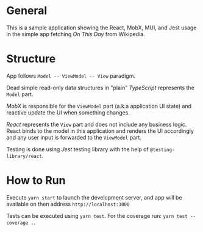 # General

This is a sample application showing the React, MobX, MUI, and Jest usage in the simple app fetching *On This Day* from Wikipedia.


# Structure

App follows `Model -- ViewModel -- View` paradigm.

Dead simple read-only data structures in "plain" *TypeScript* represents the `Model` part.

*MobX* is responsible for the `ViewModel` part (a.k.a application UI state) and reactive
update the UI when something changes.

*React* represents the `View` part and does not include any business logic. React binds to the model in this application and renders
the UI accordingly and any user input is forwarded to the `ViewModel` part.

Testing is done using *Jest* testing library with the help of `@testing-library/react`.


# How to Run

Execute `yarn start` to launch the development server, and app will be available on then address `http://localhost:3000`

Tests can be executed using `yarn test`. For the coverage run: `yarn test --coverage .`.
